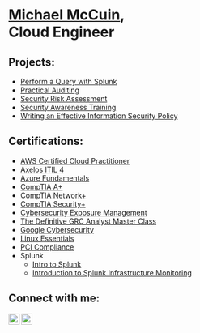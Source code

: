 <h1><a href="https://www.linkedin.com/in/michaelmccuin/">Michael McCuin</a>, <br/></a> Cloud Engineer</a></h1>

<h2>Projects:</h2>

- [Perform a Query with Splunk](https://github.com/michaelmccuin/PerformAQueryWithSplunk)
- [Practical Auditing](https://github.com/michaelmccuin/PracticalAuditing)
- [Security Risk Assessment](https://github.com/michaelmccuin/SecurityRiskAssessment)
- [Security Awareness Training](https://github.com/michaelmccuin/SecurityAwarenessTraining)
- [Writing an Effective Information Security Policy](https://github.com/michaelmccuin/WritingAnEffectiveInformationSecurityPolicy)

<h2>Certifications:</h2>

- <a href="https://i.imgur.com/xfTKi3j">AWS Certified Cloud Practitioner</a>
- <a href="https://imgur.com/Q39PUEF">Axelos ITIL 4</a>
- <a href="https://imgur.com/LgPzyYi">Azure Fundamentals</a>
- <a href="https://imgur.com/pYl0Sx5.png">CompTIA A+</a>
- <a href="https://i.imgur.com/Pvj4LP7.png">CompTIA Network+</a>
- <a href="https://i.imgur.com/UFBttCc.png">CompTIA Security+</a>
- <a href="https://xm-cyber.thinkific.com/certificates/kfmzmfxstj">Cybersecurity Exposure Management</a>
- <a href="https://i.imgur.com/AO2C28b.jpg">The Definitive GRC Analyst Master Class</a>
- <a href="https://www.coursera.org/account/accomplishments/specialization/certificate/S2HXYNMUT3BT/">Google Cybersecurity</a>
- <a href="https://i.imgur.com/CDqw3GW.png">Linux Essentials</a>
- <a href="https://i.imgur.com/Cn9oYCZ.jpg">PCI Compliance</a> <br/>
- Splunk
  - <a href="https://i.imgur.com/h7vRktc.jpg">Intro to Splunk</a>
  - <a href="https://i.imgur.com/6qfEqhh.jpg">Introduction to Splunk Infrastructure Monitoring</a>


<h2>Connect with me:</h2>

[<img align="left" alt="MichaelMcCuin | LinkedIn" width="22px" src="https://cdn.jsdelivr.net/npm/simple-icons@v3/icons/linkedin.svg" />][linkedin]
[<img align="left" alt="MichaelMcCuin | YouTube" width="22px" src="https://cdn.jsdelivr.net/npm/simple-icons@v3/icons/youtube.svg" />][youtube]

[linkedin]: https://www.linkedin.com/in/michaelmccuin/
[youtube]: https://www.youtube.com/@Michael.McCuin

<!--
**michaelmccuin/michaelmccuin** is a ✨ _special_ ✨ repository because its `README.md` (this file) appears on your GitHub profile.

Here are some ideas to get you started:

- 🔭 I’m currently working on ...
- 🌱 I’m currently learning ...
- 👯 I’m looking to collaborate on ...
- 🤔 I’m looking for help with ...
- 💬 Ask me about ...
- 📫 How to reach me: ...
- 😄 Pronouns: ...
- ⚡ Fun fact: ...
-->
